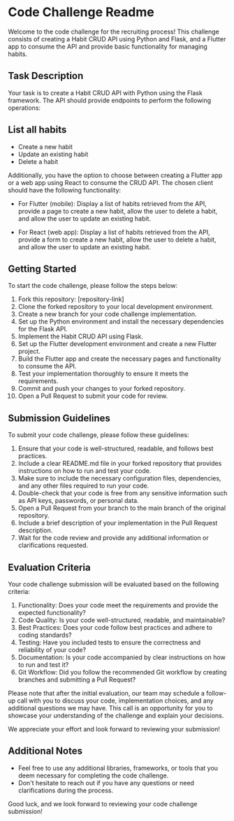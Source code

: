 # Code Challenge Readme

Welcome to the code challenge for the recruiting process! This challenge consists of creating a Habit CRUD API using Python and Flask, and a Flutter app to consume the API and provide basic functionality for managing habits.

## Task Description

Your task is to create a Habit CRUD API with Python using the Flask framework. The API should provide endpoints to perform the following operations:

## List all habits
- Create a new habit
- Update an existing habit
- Delete a habit


Additionally, you have the option to choose between creating a Flutter app or a web app using React to consume the CRUD API. The chosen client should have the following functionality:

- For Flutter (mobile): Display a list of habits retrieved from the API, provide a page to create a new habit, allow the user to delete a habit, and allow the user to update an existing habit.

- For React (web app): Display a list of habits retrieved from the API, provide a form to create a new habit, allow the user to delete a habit, and allow the user to update an existing habit.


## Getting Started

To start the code challenge, please follow the steps below:

1. Fork this repository: [repository-link]
2. Clone the forked repository to your local development environment.
3. Create a new branch for your code challenge implementation.
4. Set up the Python environment and install the necessary dependencies for the Flask API.
5. Implement the Habit CRUD API using Flask.
6. Set up the Flutter development environment and create a new Flutter project.
7. Build the Flutter app and create the necessary pages and functionality to consume the API.
8. Test your implementation thoroughly to ensure it meets the requirements.
9. Commit and push your changes to your forked repository.
10. Open a Pull Request to submit your code for review.

## Submission Guidelines

To submit your code challenge, please follow these guidelines:

1. Ensure that your code is well-structured, readable, and follows best practices.
2. Include a clear README.md file in your forked repository that provides instructions on how to run and test your code.
3. Make sure to include the necessary configuration files, dependencies, and any other files required to run your code.
4. Double-check that your code is free from any sensitive information such as API keys, passwords, or personal data.
5. Open a Pull Request from your branch to the main branch of the original repository.
6. Include a brief description of your implementation in the Pull Request description.
7. Wait for the code review and provide any additional information or clarifications requested.

## Evaluation Criteria

Your code challenge submission will be evaluated based on the following criteria:

1. Functionality: Does your code meet the requirements and provide the expected functionality?
2. Code Quality: Is your code well-structured, readable, and maintainable?
3. Best Practices: Does your code follow best practices and adhere to coding standards?
4. Testing: Have you included tests to ensure the correctness and reliability of your code?
5. Documentation: Is your code accompanied by clear instructions on how to run and test it?
6. Git Workflow: Did you follow the recommended Git workflow by creating branches and submitting a Pull Request?

Please note that after the initial evaluation, our team may schedule a follow-up call with you to discuss your code, implementation choices, and any additional questions we may have. This call is an opportunity for you to showcase your understanding of the challenge and explain your decisions.

We appreciate your effort and look forward to reviewing your submission!

## Additional Notes

- Feel free to use any additional libraries, frameworks, or tools that you deem necessary for completing the code challenge.
- Don't hesitate to reach out if you have any questions or need clarifications during the process.

Good luck, and we look forward to reviewing your code challenge submission!
